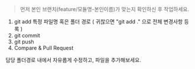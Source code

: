 > 먼저 본인 브랜치(feature/모듈명-본인이름)가 맞는지 확인하신 후 작업하세요. 

1. git add 특정 파일명 혹은 폴더 경로 ( 귀찮으면 "git add ." 으로 전체 변경사항 등록 ) 
2. git commit 
3. git push 
4. Compare & Pull Request

담당 폴더경로 내에서 자유롭게 수정하고, 파일을 추가해보세요. 